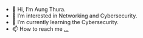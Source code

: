 - 👋 Hi, I’m Aung Thura.
- 👀 I’m interested in Networking and Cybersecurity.
- 🌱 I’m currently learning the Cybersecurity.
- 📫 How to reach me [...](https://www.linkedin.com/in/aung-thura-019a2869/)

<!---
aungthura62547/aungthura62547 is a ✨ special ✨ repository because its `README.md` (this file) appears on your GitHub profile.
You can click the Preview link to take a look at your changes.
--->
